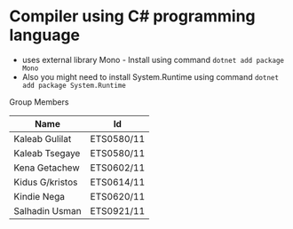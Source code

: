 # Compiler using C# programming language

- uses external library Mono - Install using command `dotnet add package Mono`
- Also you might need to install System.Runtime using command `dotnet add package System.Runtime`

Group Members

|   Name          |      Id       | 
| ----------------| --------------|
| Kaleab Gulilat  |   ETS0580/11  |
| Kaleab Tsegaye  |   ETS0580/11  |
| Kena Getachew   |   ETS0602/11  |  
| Kidus G/kristos |   ETS0614/11  |
| Kindie Nega     |   ETS0620/11  |  
| Salhadin Usman  |   ETS0921/11  |  
